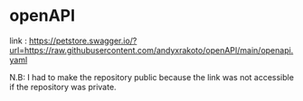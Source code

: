 # openAPI 

link : https://petstore.swagger.io/?url=https://raw.githubusercontent.com/andyxrakoto/openAPI/main/openapi.yaml


N.B:
I had to make the repository public because the link was not accessible if the repository was private.
